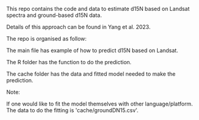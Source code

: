 This repo contains the code and data to estimate d15N based on Landsat spectra and ground-based d15N data. 

Details of this approach can be found in Yang et al. 2023.

The repo is organised as follow: 

The main file has example of how to predict d15N based on Landsat.  

The R folder has the function to do the prediction.

The cache folder has the data and fitted model needed to make the prediction. 

Note: 

If one would like to fit the model themselves with other language/platform. The data to do the fitting is 'cache/groundDN15.csv'. 
